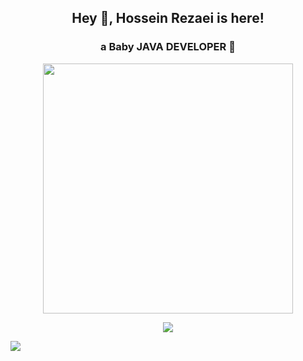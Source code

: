 <h2 title="hey there" align="center"> Hey 👋, Hossein Rezaei is here!</h2>
<h3 align="center"> a Baby<b > JAVA </b> DEVELOPER 👶</h3>

<div id="header" align="center">
<img src="hossein Rezaei-animation.gif" width=400 />
</div>
<p align="center">
    <img src="https://skillicons.dev/icons?i=java,spring,hibernate,maven,postgres,mongodb,html,css,js,bootstrap,git,docker,idea,linux" />
</p>
 <img src="https://github-readme-stats.vercel.app/api?username=hossein-sa&show_icons=true&theme=graywhite&&count_private=true" />
